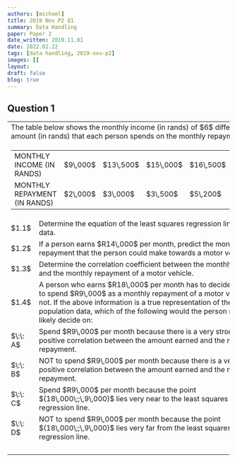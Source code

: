 ```yaml
---
authors: [michael]
title: 2019 Nov P2 Q1
summary: Data Handling
paper: Paper 2
date_written: 2019.11.01
date: 2022.02.22
tags: [data handling, 2019-nov-p2]
images: []
layout:
draft: false
blog: true
---
```


## Question 1

<table class="border-collapse">
  <tbody>
    <tr>
      <td colSpan="3">The table below shows the monthly income (in rands) of $6$ different people and the amount (in rands) that each person spends on the monthly repayment of a motor vehicle.</td>
    </tr>
    <tr>
    <td colSpan="3">
        <table class="border">
            <tbody>
                <tr>
                    <td class="border">MONTHLY INCOME (IN RANDS)</td>
                    <td class="border">$9\,000$</td>
                    <td class="border">$13\,500$</td>
                    <td class="border">$15\,000$</td>
                    <td class="border">$16\,500$</td>
                    <td class="border">$17\,000$</td>
                    <td class="border">$20\,000$</td> 
                </tr>
                <tr>
                    <td class="border">MONTHLY REPAYMENT (IN RANDS)</td>
                    <td class="border">$2\,000$</td>
                    <td class="border">$3\,000$</td>
                    <td class="border">$3\,500$</td>
                    <td class="border">$5\,200$</td>
                    <td class="border">$5\,500$</td>
                    <td class="border">$6\,000$</td> 
                </tr>
            </tbody>
        </table>
    </td>
    </tr> 
    <tr>   
      <td>$1.1$</td>
      <td>Determine the equation of the least squares regression line for the data.</td>
      <td>$(3)$</td>
    </tr>
    <tr>
      <td>$1.2$</td>
      <td>If a person earns $R14\,000$ per month, predict the monthly repayment that the person could make towards a motor vehicle.</td>
      <td>$(2)$</td>
    </tr>
    <tr>
      <td>$1.3$</td>
      <td>Determine the correlation coefficient between the monthly income and the monthly repayment of a motor vehicle.</td>
      <td>$(1)$</td>
    </tr>
    <tr>
      <td>$1.4$</td>
      <td>A person who earns $R18\,000$ per month has to decide whether to spend $R9\,000$ as a monthly repayment of a motor vehicle, or not. If the above information is a true representation of the population data, which of the following would the person most likely decide on:</td>
      <td></td>
    </tr>
    <tr>
      <td>$\:\: A$</td>
      <td>Spend $R9\,000$ per month because there is a very strong positive correlation between the amount earned and the monthly repayment.</td>
      <td></td>
    </tr>
    <tr></tr>
    <tr>
      <td>$\:\: B$</td>
      <td>NOT to spend $R9\,000$ per month because there is a very weak positive correlation between the amount earned and the monthly repayment.</td>
      <td></td>
    </tr> 
    <tr>
      <td>$\:\: C$</td>
      <td>Spend $R9\,000$ per month because the point $(18\,000\;;\,9\,000)$ lies very near to the least squares regression line.</td>
      <td></td>
    </tr>
    <tr>
      <td>$\:\: D$</td>
      <td>NOT to spend $R9\,000$ per month because the point $(18\,000\;;\,9\,000)$ lies very far from the least squares regression line.</td>
      <td>$(2)$</td>
    </tr>
    <tr>
      <td></td>
      <td></td>
      <td>$\textbf{[8]}$</td>
    </tr>
  </tbody>
</table>
